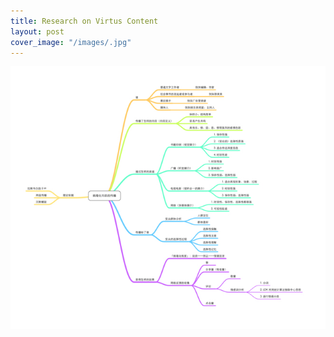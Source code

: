 ```yaml
---
title: Research on Virtus Content
layout: post
cover_image: "/images/.jpg"
---
```

![](images/virtus_1.jpg)
